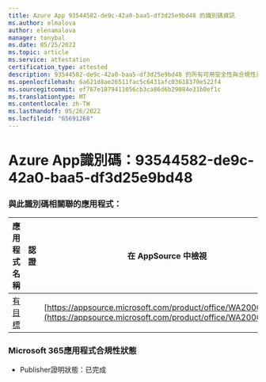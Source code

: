 ```yaml
---
title: Azure App 93544582-de9c-42a0-baa5-df3d25e9bd48 的識別碼資訊
ms.author: elmalova
author: elenamalova
manager: tonybal
ms.date: 05/25/2022
ms.topic: article
ms.service: attestation
certification_type: attested
description: 93544582-de9c-42a0-baa5-df3d25e9bd48 的所有可用安全性與合規性資訊。
ms.openlocfilehash: 6a621d8ae26511fac5c6431afc03618370e522f4
ms.sourcegitcommit: ef767e1079411056cb3ca86d6b29084e31b0ef1c
ms.translationtype: MT
ms.contentlocale: zh-TW
ms.lasthandoff: 05/26/2022
ms.locfileid: "65691268"
---
```

# <a name="azure-app-id-93544582-de9c-42a0-baa5-df3d25e9bd48"></a>Azure App識別碼：93544582-de9c-42a0-baa5-df3d25e9bd48


### <a name="apps-associated-with-this-id"></a>與此識別碼相關聯的應用程式：
| **應用程式名稱** | **認證** | **在 AppSource 中檢視** |
|--------------|---------------|-----------------------|
| [有目標](../forward/WA200003698.md) |  | [https://appsource.microsoft.com/product/office/WA200003698](https://appsource.microsoft.com/product/office/WA200003698) |

### <a name="microsoft-365-app-compliance-status"></a>Microsoft 365應用程式合規性狀態
- Publisher證明狀態：已完成
